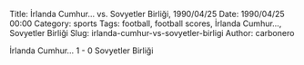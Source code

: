 Title: İrlanda Cumhur… vs. Sovyetler Birliği, 1990/04/25
Date: 1990/04/25 00:00
Category: sports
Tags: football, football scores, İrlanda Cumhur…, Sovyetler Birliği
Slug: irlanda-cumhur-vs-sovyetler-birligi
Author: carbonero


İrlanda Cumhur… 1 - 0 Sovyetler Birliği
